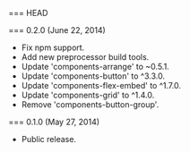 === HEAD

=== 0.2.0 (June 22, 2014)

* Fix npm support.
* Add new preprocessor build tools.
* Update 'components-arrange' to ~0.5.1.
* Update 'components-button' to ^3.3.0.
* Update 'components-flex-embed' to ^1.7.0.
* Update 'components-grid' to ^1.4.0.
* Remove 'components-button-group'.

=== 0.1.0 (May 27, 2014)

* Public release.
